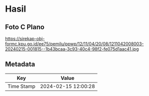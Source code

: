 # Hasil

## Foto C Plano

https://sirekap-obj-formc.kpu.go.id/ee75/pemilu/ppwp/12/11/04/20/08/1211042008003-20240215-001815--1b43bcaa-3c93-40c4-98f2-fe075d1aac41.jpg


## Metadata

| Key        | Value               |
| ---------- | ------------------- |
| Time Stamp | 2024-02-15 12:00:28 |



